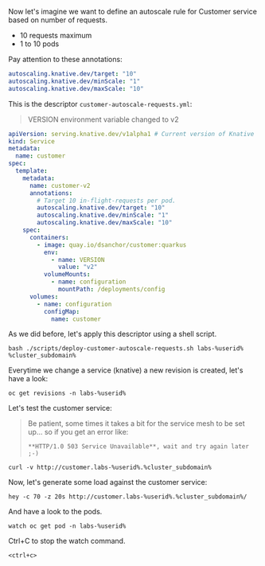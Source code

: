 Now let's imagine we want to define an autoscale rule for Customer service based on number of requests.

- 10 requests maximum
- 1 to 10 pods

Pay attention to these annotations:

```yaml
autoscaling.knative.dev/target: "10"
autoscaling.knative.dev/minScale: "1"
autoscaling.knative.dev/maxScale: "10"
```

This is the descriptor `customer-autoscale-requests.yml`:

> VERSION environment variable changed to v2

```yaml
apiVersion: serving.knative.dev/v1alpha1 # Current version of Knative
kind: Service
metadata:
  name: customer
spec:
  template:
    metadata:
      name: customer-v2
      annotations:
        # Target 10 in-flight-requests per pod.
        autoscaling.knative.dev/target: "10"
        autoscaling.knative.dev/minScale: "1"
        autoscaling.knative.dev/maxScale: "10"
    spec:
      containers:
        - image: quay.io/dsanchor/customer:quarkus
          env:
            - name: VERSION
              value: "v2"
          volumeMounts:
            - name: configuration
              mountPath: /deployments/config
      volumes:
        - name: configuration
          configMap:
            name: customer

```

As we did before, let's apply this descriptor using a shell script.

```execute-1
bash ./scripts/deploy-customer-autoscale-requests.sh labs-%userid% %cluster_subdomain%
```

Everytime we change a service (knative) a new revision is created, let's have a look:

```execute-2
oc get revisions -n labs-%userid%
```

Let's test the customer service:

> Be patient, some times it takes a bit for the service mesh to be set up... so if you get an error like:
> ```
> **HTTP/1.0 503 Service Unavailable**, wait and try again later ;-)
> ```

```execute-1
curl -v http://customer.labs-%userid%.%cluster_subdomain%
```

Now, let's generate some load against the customer service:

```execute-1
hey -c 70 -z 20s http://customer.labs-%userid%.%cluster_subdomain%/
```

And have a look to the pods.

```execute-2
watch oc get pod -n labs-%userid%
```

Ctrl+C to stop the watch command.

```execute-2
<ctrl+c>
```